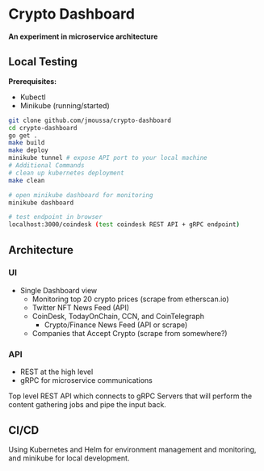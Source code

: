 # Crypto Dashboard
**An experiment in microservice architecture**

## Local Testing
**Prerequisites:**
- Kubectl
- Minikube (running/started)

```bash
git clone github.com/jmoussa/crypto-dashboard
cd crypto-dashboard
go get .
make build
make deploy
minikube tunnel # expose API port to your local machine
# Additional Commands
# clean up kubernetes deployment
make clean

# open minikube dashboard for monitoring
minikube dashboard

# test endpoint in browser
localhost:3000/coindesk (test coindesk REST API + gRPC endpoint)
```

## Architecture
### UI
- Single Dashboard view
    - Monitoring top 20 crypto prices (scrape from etherscan.io)
    - Twitter NFT News Feed (API)
    - CoinDesk, TodayOnChain, CCN, and CoinTelegraph
        - Crypto/Finance News Feed (API or scrape)
    - Companies that Accept Crypto (scrape from somewhere?)

### API
- REST at the high level
- gRPC for microservice communications

Top level REST API which connects to gRPC Servers that will perform the content gathering jobs and pipe the input back.

## CI/CD
Using Kubernetes and Helm for environment management and monitoring, and minikube for local development.
